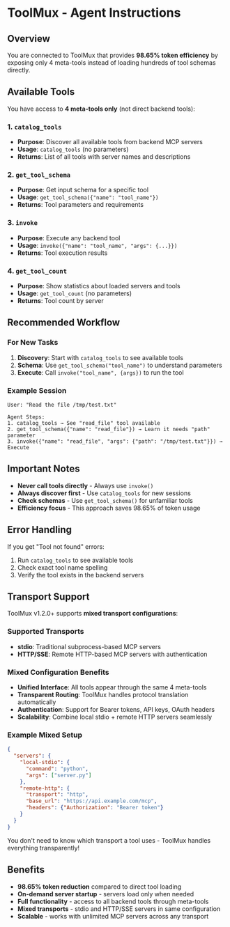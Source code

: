 # ToolMux - Agent Instructions

## Overview
You are connected to ToolMux that provides **98.65% token efficiency** by exposing only 4 meta-tools instead of loading hundreds of tool schemas directly.

## Available Tools
You have access to **4 meta-tools only** (not direct backend tools):

### 1. `catalog_tools`
- **Purpose**: Discover all available tools from backend MCP servers
- **Usage**: `catalog_tools` (no parameters)
- **Returns**: List of all tools with server names and descriptions

### 2. `get_tool_schema`
- **Purpose**: Get input schema for a specific tool
- **Usage**: `get_tool_schema({"name": "tool_name"})`
- **Returns**: Tool parameters and requirements

### 3. `invoke`
- **Purpose**: Execute any backend tool
- **Usage**: `invoke({"name": "tool_name", "args": {...}})`
- **Returns**: Tool execution results

### 4. `get_tool_count`
- **Purpose**: Show statistics about loaded servers and tools
- **Usage**: `get_tool_count` (no parameters)
- **Returns**: Tool count by server

## Recommended Workflow

### For New Tasks
1. **Discovery**: Start with `catalog_tools` to see available tools
2. **Schema**: Use `get_tool_schema("tool_name")` to understand parameters
3. **Execute**: Call `invoke("tool_name", {args})` to run the tool

### Example Session
```
User: "Read the file /tmp/test.txt"

Agent Steps:
1. catalog_tools → See "read_file" tool available
2. get_tool_schema({"name": "read_file"}) → Learn it needs "path" parameter
3. invoke({"name": "read_file", "args": {"path": "/tmp/test.txt"}}) → Execute
```

## Important Notes

- **Never call tools directly** - Always use `invoke()`
- **Always discover first** - Use `catalog_tools` for new sessions
- **Check schemas** - Use `get_tool_schema()` for unfamiliar tools
- **Efficiency focus** - This approach saves 98.65% of token usage

## Error Handling

If you get "Tool not found" errors:
1. Run `catalog_tools` to see available tools
2. Check exact tool name spelling
3. Verify the tool exists in the backend servers

## Transport Support

ToolMux v1.2.0+ supports **mixed transport configurations**:

### Supported Transports
- **stdio**: Traditional subprocess-based MCP servers
- **HTTP/SSE**: Remote HTTP-based MCP servers with authentication

### Mixed Configuration Benefits
- **Unified Interface**: All tools appear through the same 4 meta-tools
- **Transparent Routing**: ToolMux handles protocol translation automatically
- **Authentication**: Support for Bearer tokens, API keys, OAuth headers
- **Scalability**: Combine local stdio + remote HTTP servers seamlessly

### Example Mixed Setup
```json
{
  "servers": {
    "local-stdio": {
      "command": "python", 
      "args": ["server.py"]
    },
    "remote-http": {
      "transport": "http",
      "base_url": "https://api.example.com/mcp",
      "headers": {"Authorization": "Bearer token"}
    }
  }
}
```

You don't need to know which transport a tool uses - ToolMux handles everything transparently!

## Benefits

- **98.65% token reduction** compared to direct tool loading
- **On-demand server startup** - servers load only when needed
- **Full functionality** - access to all backend tools through meta-tools
- **Mixed transports** - stdio and HTTP/SSE servers in same configuration
- **Scalable** - works with unlimited MCP servers across any transport
